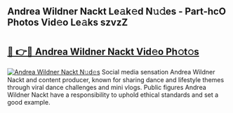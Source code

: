 ## Andrea Wildner Nackt Le𝚊k𝚎d N𝚞𝚍es - Part-hcO Photos Vid𝚎o Le𝚊ks szvzZ

# <h2><a href="http://fb6w6l.evod.top/?m=Andrea+Wildner+Nackt">🔗 👉🔴 Andrea Wildner Nackt Vid𝚎o Ph𝚘t𝚘s</a></h2>

[![Andrea Wildner Nackt N𝚞d𝚎s](https://i.imgur.com/8V9OHl7.gif)](http://fb6w6l.evod.top/?m=Andrea+Wildner+Nackt)
Social media sensation Andrea Wildner Nackt and content producer, known for sharing dance and lifestyle themes through viral dance challenges and mini vlogs. Public figures Andrea Wildner Nackt have a responsibility to uphold ethical standards and set a good example. 
